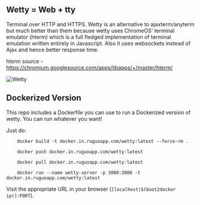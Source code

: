 Wetty = Web + tty
-----------------

Terminal over HTTP and HTTPS. Wetty is an alternative to
ajaxterm/anyterm but much better than them because wetty uses ChromeOS'
terminal emulator (hterm) which is a full fledged implementation of
terminal emulation written entirely in Javascript. Also it uses
websockets instead of Ajax and hence better response time.

hterm source - https://chromium.googlesource.com/apps/libapps/+/master/hterm/

![Wetty](/terminal.png?raw=true)

Dockerized Version
------------------

This repo includes a Dockerfile you can use to run a Dockerized version of wetty.  You can run
whatever you want!

Just do:

```
    docker build -t docker.in.ruguoapp.com/wetty:latest --force-rm .
```

```
    docker push docker.in.ruguoapp.com/wetty:latest
```

```
    docker pull docker.in.ruguoapp.com/wetty:latest
```

```
    docker run --name wetty-server -p 3000:3000 -t docker.in.ruguoapp.com/wetty:latest
```

Visit the appropriate URL in your browser (`[localhost|$(boot2docker ip)]:PORT`).
